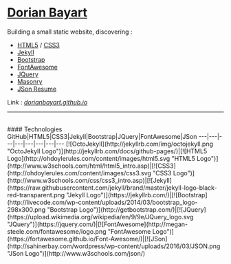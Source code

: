 # [Dorian Bayart](https://dorianbayart.github.io?utm_source=readme)


Building a small static website, discovering :
* [HTML5](http://www.w3schools.com/html/html5_intro.asp) / [CSS3](http://www.w3schools.com/css/css3_intro.asp)
* [Jekyll](https://jekyllrb.com/)
* [Bootstrap](http://getbootstrap.com/)
* [FontAwesome](https://fortawesome.github.io/Font-Awesome/)
* [JQuery](https://jquery.com/)
* [Masonry](http://masonry.desandro.com/)
* [JSon Resume](https://jsonresume.org/)

Link : *[dorianbayart.github.io](https://dorianbayart.github.io?utm_source=readme)*

---
<br />
#### Technologies
GitHub|HTML5|CSS3|Jekyll|Bootstrap|JQuery|FontAwesome|JSon
---|---|---|---|---|---|---|---
[![OctoJekyll](http://jekyllrb.com/img/octojekyll.png "OctoJekyll Logo")](http://jekyllrb.com/docs/github-pages/)|[![HTML5 Logo](http://ohdoylerules.com/content/images/html5.svg "HTML5 Logo")](http://www.w3schools.com/html/html5_intro.asp)|[![CSS3](http://ohdoylerules.com/content/images/css3.svg "CSS3 Logo")](http://www.w3schools.com/css/css3_intro.asp)|[![Jekyll](https://raw.githubusercontent.com/jekyll/brand/master/jekyll-logo-black-red-transparent.png "Jekyll Logo")](https://jekyllrb.com/)|[![Bootstrap](http://livecode.com/wp-content/uploads/2014/03/bootstrap_logo-298x300.png "Bootstrap Logo")](http://getbootstrap.com/)|[![JQuery](https://upload.wikimedia.org/wikipedia/en/9/9e/JQuery_logo.svg "JQuery")](https://jquery.com/)|[![FontAwesome](http://megan-steele.com/fontawesome/logo.png "FontAwesome Logo")](https://fortawesome.github.io/Font-Awesome/)|[![JSon](http://sahinerbay.com/wordpress/wp-content/uploads/2016/03/JSON.png "JSon Logo")](http://www.w3schools.com/json/)


